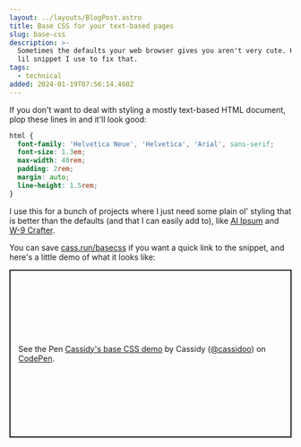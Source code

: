 ```yaml
---
layout: ../layouts/BlogPost.astro
title: Base CSS for your text-based pages
slug: base-css
description: >-
  Sometimes the defaults your web browser gives you aren't very cute. Here's a
  lil snippet I use to fix that.
tags:
  - technical
added: 2024-01-19T07:56:14.460Z
---
```


If you don't want to deal with styling a mostly text-based HTML document, plop these lines in and it'll look good:

```css
html {
  font-family: 'Helvetica Neue', 'Helvetica', 'Arial', sans-serif;
  font-size: 1.3em;
  max-width: 40rem;
  padding: 2rem;
  margin: auto;
  line-height: 1.5rem;
}
```

I use this for a bunch of projects where I just need some plain ol' styling that is better than the defaults (and that I can easily add to), like [AI Ipsum](https://ai-ipsum.app/) and [W-9 Crafter](https://github.com/cassidoo/w9-crafter).

You can save [cass.run/basecss](https://cass.run/basecss) if you want a quick link to the snippet, and here's a little demo of what it looks like:

<p class="codepen" data-height="300" data-theme-id="light" data-default-tab="css,result" data-slug-hash="YzgVYWV" data-editable="true" data-user="cassidoo" data-token="4d5029cc5b9f0945b49d1e1bb0c30b12" style="height: 300px; box-sizing: border-box; display: flex; align-items: center; justify-content: center; border: 2px solid; margin: 1em 0; padding: 1em;">
  <span>See the Pen <a href="https://codepen.io/cassidoo/pen/YzgVYWV/4d5029cc5b9f0945b49d1e1bb0c30b12">
  Cassidy's base CSS demo</a> by Cassidy (<a href="https://codepen.io/cassidoo">@cassidoo</a>)
  on <a href="https://codepen.io">CodePen</a>.</span>
</p>
<script async src="https://cpwebassets.codepen.io/assets/embed/ei.js"></script>
